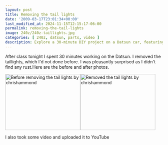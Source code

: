 ```yaml
---
layout: post
title: Removing the tail lights
date: '2009-03-17T23:01:34+00:00'
last_modified_at: 2024-11-15T12:15:17-06:00
permalink: removing-the-tail-lights
image: 240z/240z-taillights.jpg
categories: [ 240z, datsun, parts, video ]
description: Explore a 30-minute DIY project on a Datsun car, featuring taillights removal process with before & after pictures and a video tutorial.
---
```


After class tonight I spent 30 minutes working on the Datsun. I removed the taillights, which I'd not done before. I was pleasantly surprised as I didn't find any rust.Here are the before and after photos.

<a title="Before removing the tail lights by chrishammond" href="https://www.flickr.com/photos/chammond/3364566424/"><img class="pc_img" height="180" alt="Before removing the tail lights by chrishammond" width="240" src="https://farm4.static.flickr.com/3428/3364566424_4f0559a3e9_m.jpg" /></a><a title="Removed the tail lights by chrishammond" href="https://www.flickr.com/photos/chammond/3363746503/"><img class="pc_img" height="180" alt="Removed the tail lights by chrishammond" width="240" src="https://farm4.static.flickr.com/3471/3363746503_f45346021f_m.jpg" /></a>

I also took some video and uploaded it to YouTube



